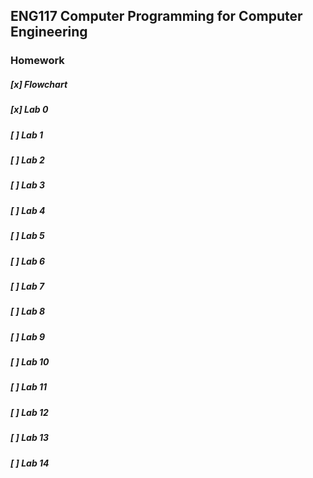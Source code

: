 ## ENG117 Computer Programming for Computer Engineering
### Homework

##### [x] Flowchart
##### [x] Lab 0
##### [ ] Lab 1
##### [ ] Lab 2
##### [ ] Lab 3
##### [ ] Lab 4
##### [ ] Lab 5
##### [ ] Lab 6
##### [ ] Lab 7
##### [ ] Lab 8
##### [ ] Lab 9
##### [ ] Lab 10
##### [ ] Lab 11
##### [ ] Lab 12
##### [ ] Lab 13
##### [ ] Lab 14
